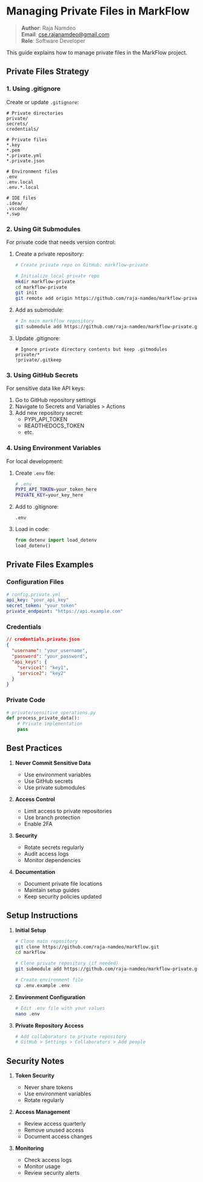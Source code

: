 # Managing Private Files in MarkFlow

> **Author**: Raja Namdeo  
> **Email**: cse.rajanamdeo@gmail.com  
> **Role**: Software Developer  

This guide explains how to manage private files in the MarkFlow project.

## Private Files Strategy

### 1. Using .gitignore

Create or update `.gitignore`:
```gitignore
# Private directories
private/
secrets/
credentials/

# Private files
*.key
*.pem
*.private.yml
*.private.json

# Environment files
.env
.env.local
.env.*.local

# IDE files
.idea/
.vscode/
*.swp
```

### 2. Using Git Submodules

For private code that needs version control:

1. Create a private repository:
   ```bash
   # Create private repo on GitHub: markflow-private
   
   # Initialize local private repo
   mkdir markflow-private
   cd markflow-private
   git init
   git remote add origin https://github.com/raja-namdeo/markflow-private.git
   ```

2. Add as submodule:
   ```bash
   # In main markflow repository
   git submodule add https://github.com/raja-namdeo/markflow-private.git private
   ```

3. Update .gitignore:
   ```gitignore
   # Ignore private directory contents but keep .gitmodules
   private/*
   !private/.gitkeep
   ```

### 3. Using GitHub Secrets

For sensitive data like API keys:

1. Go to GitHub repository settings
2. Navigate to Secrets and Variables > Actions
3. Add new repository secret:
   - PYPI_API_TOKEN
   - READTHEDOCS_TOKEN
   - etc.

### 4. Using Environment Variables

For local development:

1. Create `.env` file:
   ```bash
   # .env
   PYPI_API_TOKEN=your_token_here
   PRIVATE_KEY=your_key_here
   ```

2. Add to .gitignore:
   ```gitignore
   .env
   ```

3. Load in code:
   ```python
   from dotenv import load_dotenv
   load_dotenv()
   ```

## Private Files Examples

### Configuration Files
```yaml
# config.private.yml
api_key: "your_api_key"
secret_token: "your_token"
private_endpoint: "https://api.example.com"
```

### Credentials
```json
// credentials.private.json
{
  "username": "your_username",
  "password": "your_password",
  "api_keys": {
    "service1": "key1",
    "service2": "key2"
  }
}
```

### Private Code
```python
# private/sensitive_operations.py
def process_private_data():
    # Private implementation
    pass
```

## Best Practices

1. **Never Commit Sensitive Data**
   - Use environment variables
   - Use GitHub secrets
   - Use private submodules

2. **Access Control**
   - Limit access to private repositories
   - Use branch protection
   - Enable 2FA

3. **Security**
   - Rotate secrets regularly
   - Audit access logs
   - Monitor dependencies

4. **Documentation**
   - Document private file locations
   - Maintain setup guides
   - Keep security policies updated

## Setup Instructions

1. **Initial Setup**
   ```bash
   # Clone main repository
   git clone https://github.com/raja-namdeo/markflow.git
   cd markflow
   
   # Clone private repository (if needed)
   git submodule add https://github.com/raja-namdeo/markflow-private.git private
   
   # Create environment file
   cp .env.example .env
   ```

2. **Environment Configuration**
   ```bash
   # Edit .env file with your values
   nano .env
   ```

3. **Private Repository Access**
   ```bash
   # Add collaborators to private repository
   # GitHub > Settings > Collaborators > Add people
   ```

## Security Notes

1. **Token Security**
   - Never share tokens
   - Use environment variables
   - Rotate regularly

2. **Access Management**
   - Review access quarterly
   - Remove unused access
   - Document access changes

3. **Monitoring**
   - Check access logs
   - Monitor usage
   - Review security alerts

